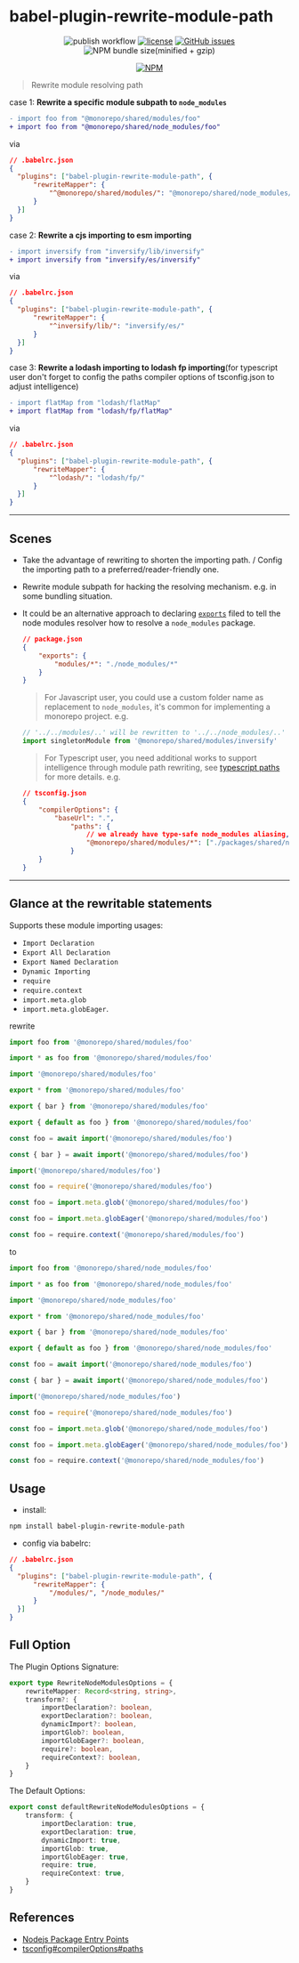 # babel-plugin-rewrite-module-path

<div align="center">

![publish workflow][publish-workflow-image]
[![license][license-image]](license-url)
[![GitHub issues][github-issues-image]](github-issues-url)
![NPM bundle size(minified + gzip)][bundle-size-image]

[publish-workflow-image]: https://github.com/zheeeng/babel-plugin-rewrite-module-path/actions/workflows/publish.yml/badge.svg

[license-image]: https://img.shields.io/github/license/mashape/apistatus.svg
[license-url]: https://github.com/zheeeng/babel-plugin-rewrite-module-path/blob/master/LICENSE

[github-issues-image]: https://img.shields.io/github/issues/zheeeng/babel-plugin-rewrite-module-path
[github-issues-url]: https://github.com/zheeeng/babel-plugin-rewrite-module-path/issues

[bundle-size-image]: https://img.shields.io/bundlephobia/minzip/babel-plugin-rewrite-module-path.svg

[![NPM](https://nodei.co/npm/babel-plugin-rewrite-module-path.png?downloads=true&downloadRank=true&stars=true)](https://nodei.co/npm/babel-plugin-rewrite-module-path/)

</div>

> Rewrite module resolving path

case 1: **Rewrite a specific module subpath to `node_modules`**

```diff
- import foo from "@monorepo/shared/modules/foo"
+ import foo from "@monorepo/shared/node_modules/foo"
```

via

```json
// .babelrc.json
{
  "plugins": ["babel-plugin-rewrite-module-path", {
      "rewriteMapper": {
          "^@monorepo/shared/modules/": "@monorepo/shared/node_modules/"
      }
  }]
}
```

case 2: **Rewrite a cjs importing to esm importing**

```diff
- import inversify from "inversify/lib/inversify"
+ import inversify from "inversify/es/inversify"
```

via

```json
// .babelrc.json
{
  "plugins": ["babel-plugin-rewrite-module-path", {
      "rewriteMapper": {
          "^inversify/lib/": "inversify/es/"
      }
  }]
}
```

case 3: **Rewrite a lodash importing to lodash fp importing**(for typescript user don't forget to config the paths compiler options of tsconfig.json to adjust intelligence)

```diff
- import flatMap from "lodash/flatMap"
+ import flatMap from "lodash/fp/flatMap"
```

via

```json
// .babelrc.json
{
  "plugins": ["babel-plugin-rewrite-module-path", {
      "rewriteMapper": {
          "^lodash/": "lodash/fp/"
      }
  }]
}
```

---

## Scenes

* Take the advantage of rewriting to shorten the importing path. / Config the importing path to a preferred/reader-friendly one.
* Rewrite module subpath for hacking the resolving mechanism. e.g. in some bundling situation.
* It could be an alternative approach to declaring [`exports`](https://nodejs.org/api/packages.html#packages_package_entry_points) filed to tell the node modules resolver how to resolve a `node_modules` package.

    ```json
    // package.json
    {
        "exports": {
            "modules/*": "./node_modules/*"
        }
    }
    ```

  > For Javascript user, you could use a custom folder name as replacement to `node_modules`, it's common for implementing a monorepo project. e.g.

    ```js
    // '../../modules/..' will be rewritten to '../../node_modules/..'
    import singletonModule from '@monorepo/shared/modules/inversify'
    ```

  > For Typescript user, you need additional works to support intelligence through module path rewriting, see [typescript paths](https://www.typescriptlang.org/tsconfig#paths) for more details. e.g.

    ```json
    // tsconfig.json
    {
        "compilerOptions": {
            "baseUrl": ".",
                "paths": {
                    // we already have type-safe node_modules aliasing, still need a runtime rewriting for development and production building.
                    "@monorepo/shared/modules/*": ["./packages/shared/node_modules/*", "./packages/shared/node_modules/@types/*"]
                }
        }
    }
    ```

---

## Glance at the rewritable statements

Supports these module importing usages:

* `Import Declaration`
* `Export All Declaration`
* `Export Named Declaration`
* `Dynamic Importing`
* `require`
* `require.context`
* `import.meta.glob`
* `import.meta.globEager`.

rewrite

```js
import foo from '@monorepo/shared/modules/foo'

import * as foo from '@monorepo/shared/modules/foo'

import '@monorepo/shared/modules/foo'

export * from '@monorepo/shared/modules/foo'

export { bar } from '@monorepo/shared/modules/foo'

export { default as foo } from '@monorepo/shared/modules/foo'

const foo = await import('@monorepo/shared/modules/foo')

const { bar } = await import('@monorepo/shared/modules/foo')

import('@monorepo/shared/modules/foo')

const foo = require('@monorepo/shared/modules/foo')

const foo = import.meta.glob('@monorepo/shared/modules/foo')

const foo = import.meta.globEager('@monorepo/shared/modules/foo')

const foo = require.context('@monorepo/shared/modules/foo')
```

to

```js
import foo from '@monorepo/shared/node_modules/foo'

import * as foo from '@monorepo/shared/node_modules/foo'

import '@monorepo/shared/node_modules/foo'

export * from '@monorepo/shared/node_modules/foo'

export { bar } from '@monorepo/shared/node_modules/foo'

export { default as foo } from '@monorepo/shared/node_modules/foo'

const foo = await import('@monorepo/shared/node_modules/foo')

const { bar } = await import('@monorepo/shared/node_modules/foo')

import('@monorepo/shared/node_modules/foo')

const foo = require('@monorepo/shared/node_modules/foo')

const foo = import.meta.glob('@monorepo/shared/node_modules/foo')

const foo = import.meta.globEager('@monorepo/shared/node_modules/foo')

const foo = require.context('@monorepo/shared/node_modules/foo')
```

## Usage

* install:

```sh
npm install babel-plugin-rewrite-module-path
```

* config via babelrc:

```json
// .babelrc.json
{
  "plugins": ["babel-plugin-rewrite-module-path", {
      "rewriteMapper": {
          "/modules/", "/node_modules/"
      }
  }]
}
```

## Full Option

The Plugin Options Signature:

```ts
export type RewriteNodeModulesOptions = {
    rewriteMapper: Record<string, string>,
    transform?: {
        importDeclaration?: boolean,
        exportDeclaration?: boolean,
        dynamicImport?: boolean,
        importGlob?: boolean,
        importGlobEager?: boolean,
        require?: boolean,
        requireContext?: boolean,
    }
}
```

The Default Options:

```ts
export const defaultRewriteNodeModulesOptions = {
    transform: {
        importDeclaration: true,
        exportDeclaration: true,
        dynamicImport: true,
        importGlob: true,
        importGlobEager: true,
        require: true,
        requireContext: true,
    }
}
```

## References

* [Nodejs Package Entry Points](https://nodejs.org/api/packages.html#packages_package_entry_points)
* [tsconfig#compilerOptions#paths](https://www.typescriptlang.org/tsconfig#paths)
  